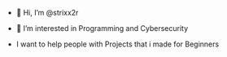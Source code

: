 - 👋 Hi, I’m @strixx2r
- 👀 I’m interested in Programming and Cybersecurity

- I want to help people with Projects that i made for Beginners

